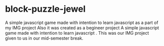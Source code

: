 # block-puzzle-jewel
A simple javascript game made with intention to learn javascript as a part of my IMG project
Also it was created as a begineer project
A simple javascript game made with intention to learn javascript . This was our IMG project given to us in our mid-semester break.